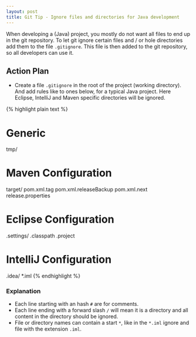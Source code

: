 ```yaml
---
layout: post
title: Git Tip - Ignore files and directories for Java development
---
```



When developing a (Java) project, you mostly do not want all files to end up in the git repository. To let git ignore certain 
files and / or hole directories add them to the file `.gitignore`. This file is then added to the git repository, so all
developers can use it.


## Action Plan

- Create a file `.gitignore` in the root of the project (working directory). And add rules like to ones below, for a typical
Java project. Here Eclipse, IntelliJ and Maven specific directories will be ignored.

{% highlight plain text %}
# Generic
tmp/

# Maven Configuration
target/
pom.xml.tag
pom.xml.releaseBackup
pom.xml.next
release.properties

# Eclipse Configuration
.settings/
.classpath
.project

# IntelliJ Configuration
.idea/
*.iml
{% endhighlight %}


### Explanation

- Each line starting with an hash `#` are for comments.
- Each line ending with a forward slash `/` will mean it is a directory and all content in the directory should be ignored.
- File or directory names can contain a start `*`, like in the `*.iml` ignore and file with the extension `.iml`.